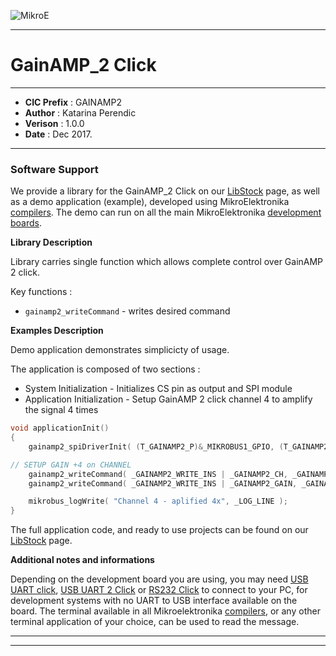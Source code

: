 ![MikroE](http://www.mikroe.com/img/designs/beta/logo_small.png)

---

# GainAMP_2 Click

---

- **CIC Prefix**  : GAINAMP2
- **Author**      : Katarina Perendic
- **Verison**     : 1.0.0
- **Date**        : Dec 2017.

---

### Software Support

We provide a library for the GainAMP_2 Click on our [LibStock](http://libstock.mikroe.com/projects/view/2272/gainamp-2-click) 
page, as well as a demo application (example), developed using MikroElektronika 
[compilers](http://shop.mikroe.com/compilers). The demo can run on all the main 
MikroElektronika [development boards](http://shop.mikroe.com/development-boards).

**Library Description**

Library carries single function which allows complete control over GainAMP 2 click.

Key functions :

- ``` gainamp2_writeCommand ``` - writes desired command 

**Examples Description**

Demo application demonstrates simplicicty of usage.

The application is composed of two sections :

- System Initialization - Initializes CS pin as output and SPI module 
- Application Initialization - Setup GainAMP 2 click channel 4 to amplify the signal 4 times


```.c
void applicationInit()
{
    gainamp2_spiDriverInit( (T_GAINAMP2_P)&_MIKROBUS1_GPIO, (T_GAINAMP2_P)&_MIKROBUS1_SPI );

// SETUP GAIN +4 on CHANNEL
    gainamp2_writeCommand( _GAINAMP2_WRITE_INS | _GAINAMP2_CH, _GAINAMP2_CH4 );
    gainamp2_writeCommand( _GAINAMP2_WRITE_INS | _GAINAMP2_GAIN, _GAINAMP2_GAIN_4X );

    mikrobus_logWrite( "Channel 4 - aplified 4x", _LOG_LINE );
}
```

The full application code, and ready to use projects can be found on our 
[LibStock](http://libstock.mikroe.com/projects/view/2272/gainamp-2-click) page.

**Additional notes and informations**

Depending on the development board you are using, you may need 
[USB UART click](http://shop.mikroe.com/usb-uart-click), 
[USB UART 2 Click](http://shop.mikroe.com/usb-uart-2-click) or 
[RS232 Click](http://shop.mikroe.com/rs232-click) to connect to your PC, for 
development systems with no UART to USB interface available on the board. The 
terminal available in all Mikroelektronika 
[compilers](http://shop.mikroe.com/compilers), or any other terminal application 
of your choice, can be used to read the message.

---
---
